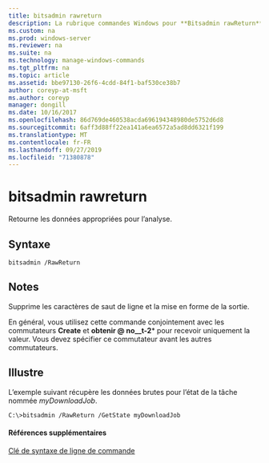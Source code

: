 ```yaml
---
title: bitsadmin rawreturn
description: La rubrique commandes Windows pour **Bitsadmin rawReturn** -retourne des données adaptées à l’analyse.
ms.custom: na
ms.prod: windows-server
ms.reviewer: na
ms.suite: na
ms.technology: manage-windows-commands
ms.tgt_pltfrm: na
ms.topic: article
ms.assetid: bbe97130-26f6-4cdd-84f1-baf530ce38b7
author: coreyp-at-msft
ms.author: coreyp
manager: dongill
ms.date: 10/16/2017
ms.openlocfilehash: 86d769de460538acda696194348980de5752d6d8
ms.sourcegitcommit: 6aff3d88ff22ea141a6ea6572a5ad8dd6321f199
ms.translationtype: MT
ms.contentlocale: fr-FR
ms.lasthandoff: 09/27/2019
ms.locfileid: "71380878"
---
```

# <a name="bitsadmin-rawreturn"></a>bitsadmin rawreturn

Retourne les données appropriées pour l’analyse.

## <a name="syntax"></a>Syntaxe

```
bitsadmin /RawReturn
```

## <a name="remarks"></a>Notes

Supprime les caractères de saut de ligne et la mise en forme de la sortie.

En général, vous utilisez cette commande conjointement avec les commutateurs **Create** et **obtenir @ no__t-2*** pour recevoir uniquement la valeur. Vous devez spécifier ce commutateur avant les autres commutateurs.

## <a name="BKMK_examples"></a>Illustre

L’exemple suivant récupère les données brutes pour l’état de la tâche nommée *myDownloadJob*.
```
C:\>bitsadmin /RawReturn /GetState myDownloadJob
```

#### <a name="additional-references"></a>Références supplémentaires

[Clé de syntaxe de ligne de commande](command-line-syntax-key.md)
